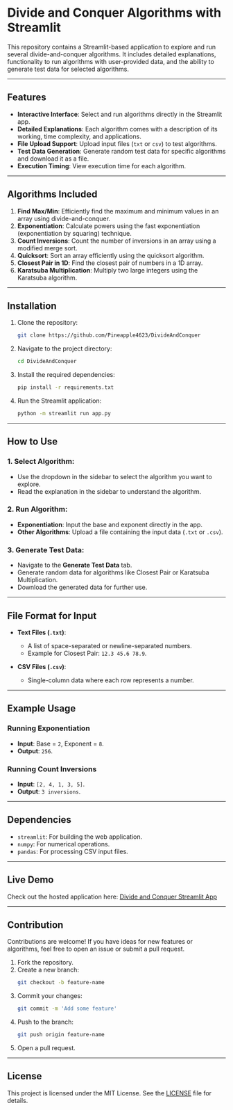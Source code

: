 # Divide and Conquer Algorithms with Streamlit

This repository contains a Streamlit-based application to explore and run several divide-and-conquer algorithms. It includes detailed explanations, functionality to run algorithms with user-provided data, and the ability to generate test data for selected algorithms.

---

## Features

- **Interactive Interface**: Select and run algorithms directly in the Streamlit app.
- **Detailed Explanations**: Each algorithm comes with a description of its working, time complexity, and applications.
- **File Upload Support**: Upload input files (`txt` or `csv`) to test algorithms.
- **Test Data Generation**: Generate random test data for specific algorithms and download it as a file.
- **Execution Timing**: View execution time for each algorithm.

---

## Algorithms Included

1. **Find Max/Min**: Efficiently find the maximum and minimum values in an array using divide-and-conquer.
2. **Exponentiation**: Calculate powers using the fast exponentiation (exponentiation by squaring) technique.
3. **Count Inversions**: Count the number of inversions in an array using a modified merge sort.
4. **Quicksort**: Sort an array efficiently using the quicksort algorithm.
5. **Closest Pair in 1D**: Find the closest pair of numbers in a 1D array.
6. **Karatsuba Multiplication**: Multiply two large integers using the Karatsuba algorithm.

---

## Installation

1. Clone the repository:
    ```bash
    git clone https://github.com/Pineapple4623/DivideAndConquer
    ```
2. Navigate to the project directory:
    ```bash
    cd DivideAndConquer
    ```
3. Install the required dependencies:
    ```bash
    pip install -r requirements.txt
    ```
4. Run the Streamlit application:
    ```bash
    python -m streamlit run app.py
    ```

---

## How to Use

### 1. Select Algorithm:
- Use the dropdown in the sidebar to select the algorithm you want to explore.
- Read the explanation in the sidebar to understand the algorithm.

### 2. Run Algorithm:
- **Exponentiation**: Input the base and exponent directly in the app.
- **Other Algorithms**: Upload a file containing the input data (`.txt` or `.csv`).

### 3. Generate Test Data:
- Navigate to the **Generate Test Data** tab.
- Generate random data for algorithms like Closest Pair or Karatsuba Multiplication.
- Download the generated data for further use.

---

## File Format for Input

- **Text Files (`.txt`)**:
  - A list of space-separated or newline-separated numbers.
  - Example for Closest Pair: `12.3 45.6 78.9`.

- **CSV Files (`.csv`)**:
  - Single-column data where each row represents a number.

---

## Example Usage

### Running Exponentiation
- **Input**: Base = `2`, Exponent = `8`.
- **Output**: `256`.

### Running Count Inversions
- **Input**: `[2, 4, 1, 3, 5]`.
- **Output**: `3 inversions`.

---

## Dependencies

- `streamlit`: For building the web application.
- `numpy`: For numerical operations.
- `pandas`: For processing CSV input files.

---

## Live Demo

Check out the hosted application here: [Divide and Conquer Streamlit App](https://areeb-divideandconquer.streamlit.app/)

---

## Contribution

Contributions are welcome! If you have ideas for new features or algorithms, feel free to open an issue or submit a pull request.

1. Fork the repository.
2. Create a new branch: 
    ```bash
    git checkout -b feature-name
    ```
3. Commit your changes: 
    ```bash
    git commit -m 'Add some feature'
    ```
4. Push to the branch: 
    ```bash
    git push origin feature-name
    ```
5. Open a pull request.

---

## License

This project is licensed under the MIT License. See the [LICENSE](LICENSE) file for details.

